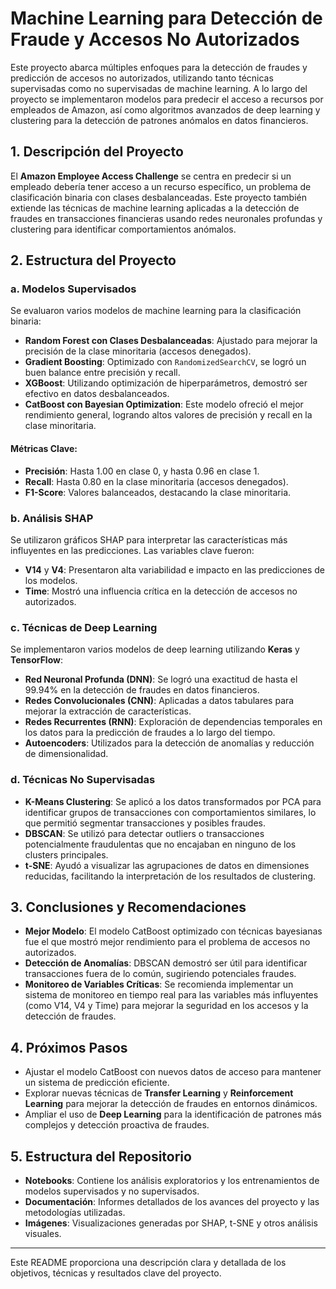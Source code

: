 # Machine Learning para Detección de Fraude y Accesos No Autorizados

Este proyecto abarca múltiples enfoques para la detección de fraudes y predicción de accesos no autorizados, utilizando tanto técnicas supervisadas como no supervisadas de machine learning. A lo largo del proyecto se implementaron modelos para predecir el acceso a recursos por empleados de Amazon, así como algoritmos avanzados de deep learning y clustering para la detección de patrones anómalos en datos financieros.

## 1. Descripción del Proyecto

El **Amazon Employee Access Challenge** se centra en predecir si un empleado debería tener acceso a un recurso específico, un problema de clasificación binaria con clases desbalanceadas. Este proyecto también extiende las técnicas de machine learning aplicadas a la detección de fraudes en transacciones financieras usando redes neuronales profundas y clustering para identificar comportamientos anómalos.

## 2. Estructura del Proyecto

### a. **Modelos Supervisados**

Se evaluaron varios modelos de machine learning para la clasificación binaria:

- **Random Forest con Clases Desbalanceadas**: Ajustado para mejorar la precisión de la clase minoritaria (accesos denegados).
- **Gradient Boosting**: Optimizado con `RandomizedSearchCV`, se logró un buen balance entre precisión y recall.
- **XGBoost**: Utilizando optimización de hiperparámetros, demostró ser efectivo en datos desbalanceados.
- **CatBoost con Bayesian Optimization**: Este modelo ofreció el mejor rendimiento general, logrando altos valores de precisión y recall en la clase minoritaria.

#### Métricas Clave:
- **Precisión**: Hasta 1.00 en clase 0, y hasta 0.96 en clase 1.
- **Recall**: Hasta 0.80 en la clase minoritaria (accesos denegados).
- **F1-Score**: Valores balanceados, destacando la clase minoritaria.

### b. **Análisis SHAP**

Se utilizaron gráficos SHAP para interpretar las características más influyentes en las predicciones. Las variables clave fueron:
- **V14** y **V4**: Presentaron alta variabilidad e impacto en las predicciones de los modelos.
- **Time**: Mostró una influencia crítica en la detección de accesos no autorizados.

### c. **Técnicas de Deep Learning**

Se implementaron varios modelos de deep learning utilizando **Keras** y **TensorFlow**:

- **Red Neuronal Profunda (DNN)**: Se logró una exactitud de hasta el 99.94% en la detección de fraudes en datos financieros.
- **Redes Convolucionales (CNN)**: Aplicadas a datos tabulares para mejorar la extracción de características.
- **Redes Recurrentes (RNN)**: Exploración de dependencias temporales en los datos para la predicción de fraudes a lo largo del tiempo.
- **Autoencoders**: Utilizados para la detección de anomalías y reducción de dimensionalidad.

### d. **Técnicas No Supervisadas**

- **K-Means Clustering**: Se aplicó a los datos transformados por PCA para identificar grupos de transacciones con comportamientos similares, lo que permitió segmentar transacciones y posibles fraudes.
- **DBSCAN**: Se utilizó para detectar outliers o transacciones potencialmente fraudulentas que no encajaban en ninguno de los clusters principales.
- **t-SNE**: Ayudó a visualizar las agrupaciones de datos en dimensiones reducidas, facilitando la interpretación de los resultados de clustering.

## 3. Conclusiones y Recomendaciones

- **Mejor Modelo**: El modelo CatBoost optimizado con técnicas bayesianas fue el que mostró mejor rendimiento para el problema de accesos no autorizados.
- **Detección de Anomalías**: DBSCAN demostró ser útil para identificar transacciones fuera de lo común, sugiriendo potenciales fraudes.
- **Monitoreo de Variables Críticas**: Se recomienda implementar un sistema de monitoreo en tiempo real para las variables más influyentes (como V14, V4 y Time) para mejorar la seguridad en los accesos y la detección de fraudes.

## 4. Próximos Pasos

- Ajustar el modelo CatBoost con nuevos datos de acceso para mantener un sistema de predicción eficiente.
- Explorar nuevas técnicas de **Transfer Learning** y **Reinforcement Learning** para mejorar la detección de fraudes en entornos dinámicos.
- Ampliar el uso de **Deep Learning** para la identificación de patrones más complejos y detección proactiva de fraudes.

## 5. Estructura del Repositorio

- **Notebooks**: Contiene los análisis exploratorios y los entrenamientos de modelos supervisados y no supervisados.
- **Documentación**: Informes detallados de los avances del proyecto y las metodologías utilizadas.
- **Imágenes**: Visualizaciones generadas por SHAP, t-SNE y otros análisis visuales.

---

Este README proporciona una descripción clara y detallada de los objetivos, técnicas y resultados clave del proyecto.
